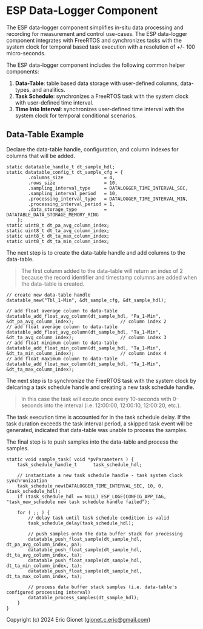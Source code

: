 # ESP Data-Logger Component
The ESP data-logger component simplifies in-situ data processing and recording for measurement and control use-cases.  The ESP data-logger component integrates with FreeRTOS and synchronizes tasks with the system clock for temporal based task execution with a resolution of +/- 100 micro-seconds.

The ESP data-logger component includes the following common helper components:

1. **Data-Table**: table based data storage with user-defined columns, data-types, and analitics.
2. **Task Schedule**: synchronizes a FreeRTOS task with the system clock with user-defined time interval.
3. **Time Into Interval**: synchronizes user-defined time interval with the system clock for temporal conditional scenarios.

## Data-Table Example
Declare the data-table handle, configuration, and column indexes for columns that will be added.
```
static datatable_handle_t dt_sample_hdl;
static datatable_config_t dt_sample_cfg = {
        .columns_size               = 4, 
        .rows_size                  = 10, 
        .sampling_interval_type     = DATALOGGER_TIME_INTERVAL_SEC, 
        .sampling_interval_period   = 10, 
        .processing_interval_type   = DATALOGGER_TIME_INTERVAL_MIN, 
        .processing_interval_period = 1, 
        .data_storage_type          = DATATABLE_DATA_STORAGE_MEMORY_RING
    };
static uint8_t dt_pa_avg_column_index;
static uint8_t dt_ta_avg_column_index;
static uint8_t dt_ta_max_column_index;
static uint8_t dt_ta_min_column_index;
```

The next step is to create the data-table handle and add columns to the data-table.

> The first colunm added to the data-table will return an index of 2 because the record identifier and timestamp columns are added when the data-table is created.
```
// create new data-table handle
datatable_new("Tbl_1-Min", &dt_sample_cfg, &dt_sample_hdl);

// add float average column to data-table
datatable_add_float_avg_column(dt_sample_hdl, "Pa_1-Min", &dt_pa_avg_column_index);                 // column index 2
// add float average column to data-table
datatable_add_float_avg_column(dt_sample_hdl, "Ta_1-Min", &dt_ta_avg_column_index);                 // column index 3
// add float minimum column to data-table
datatable_add_float_min_column(dt_sample_hdl, "Ta_1-Min", &dt_ta_min_column_index);                 // column index 4
// add float maximum column to data-table
datatable_add_float_max_column(dt_sample_hdl, "Ta_1-Min", &dt_ta_max_column_index); 
```

The next step is to synchronize the FreeRTOS task with the system clock by delcaring a task schedule handle and creating a new task schedule handle.

> In this case the task will excute once every 10-seconds with 0-seconds into the interval (i.e. 12:00:00, 12:00:10, 12:00:20, etc.).

The task execution time is accounted for in the task schedule delay.  If the task duration exceeds the task interval period, a skipped task event will be generated, indicated that data-table was unable to process the samples.

The final step is to push samples into the data-table and process the samples.
```
static void sample_task( void *pvParameters ) {
    task_schedule_handle_t      task_schedule_hdl;

    // instantiate a new task schedule handle - task system clock synchronization
    task_schedule_new(DATALOGGER_TIME_INTERVAL_SEC, 10, 0, &task_schedule_hdl);
    if (task_schedule_hdl == NULL) ESP_LOGE(CONFIG_APP_TAG, "task_new_schedule new task schedule handle failed");

    for ( ;; ) {
        // delay task until task schedule condition is valid
        task_schedule_delay(task_schedule_hdl);

        // push samples onto the data buffer stack for processing
        datatable_push_float_sample(dt_sample_hdl, dt_pa_avg_column_index, pa);
        datatable_push_float_sample(dt_sample_hdl, dt_ta_avg_column_index, ta);
        datatable_push_float_sample(dt_sample_hdl, dt_ta_min_column_index, ta);
        datatable_push_float_sample(dt_sample_hdl, dt_ta_max_column_index, ta);

        // process data buffer stack samples (i.e. data-table's configured processing interval)
        datatable_process_samples(dt_sample_hdl);
    }
}
```

Copyright (c) 2024 Eric Gionet (gionet.c.eric@gmail.com)
